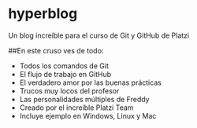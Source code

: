 # hyperblog
Un blog increíble para el curso de Git y GitHub de Platzi 

##En este cruso ves de todo: 
* Todos los comandos de Git
* El flujo de trabajo en GitHub 
* El verdadero amor por las buenas prácticas 
* Trucos muy locos del profesor
* Las personalidades múltiples de Freddy
* Creado por el increíble Platzi Team 
* Incluye ejemplo en Windows, Linux y Mac